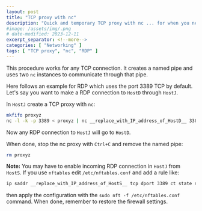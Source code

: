 ```yaml
---
layout: post
title: "TCP proxy with nc"
description: "Quick and temporary TCP proxy with nc ... for when you need one"
#image: /assets/img/.png
# date-modified: 2023-12-11
excerpt_separator: <!--more-->
categories: [ "Networking" ]
tags: [ "TCP proxy", "nc", "RDP" ]
---
```


This procedure works for any TCP connection. It creates a named pipe and uses two `nc` instances to communicate through that pipe.

Here follows an example for RDP which uses the port 3389 TCP by default.
Let's say you want to make a RDP connection to `HostD` through `HostJ`.

In `HostJ` create a TCP proxy with `nc`:

```sh
mkfifo proxyz
nc -l -k -p 3389 < proxyz | nc __replace_with_IP_address_of_HostD__ 3389 > proxyz
```

Now any RDP connection to `HostJ` will go to `HostD`.

When done, stop the nc proxy with `Ctrl+C` and remove the named pipe:

```sh
rm proxyz
```

**Note:** You may have to enable incoming RDP connection in `HostJ` from `HostS`. If you use `nftables` edit `/etc/nftables.conf` and add a rule like:

```sh
ip saddr __replace_with_IP_address_of_HostS__ tcp dport 3389 ct state new accept
```

then apply the configuration with the `sudo nft -f /etc/nftables.conf` command. When done, remember to restore the firewall settings.
